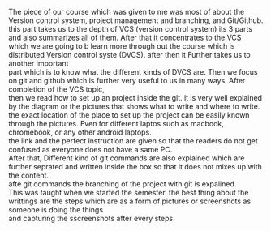The piece of our course which was given to me was most of about the Version control system, project management and branching, and Git/Github.  
this part takes us to the depth of VCS (version control system) its 3 parts and also summarizes all of them. After that it concentrates to the VCS   
which we are going to b learn more through out the course which is distributed Version control syste (DVCS). after then it Further takes us to another important    
part which is to know what the different kinds of DVCS are. Then we focus on git and github which is further very useful to us in many ways. After completion of the VCS topic,    
then we read how to set up an project inside the git. it is very well explained by the diagram or the pictures that shows what to write and where to write.   
the exact location of the place to set up the project can be easily known through the pictures. Even for different laptos such as macbook, chromebook, or any other android laptops.  
the link and the perfect instruction are given so that the readers do not get confused as everyone does not have a same PC.  
After that, Different kind of git commands are also explained which are further seprated and written inside the box so that it does not mixes up with the content.   
afte git commands the branching of the project with git is expalined.    
This was taught when we started the semester. the best thing about the writtings are the steps which are as a form of pictures or screenshots as someone is doing the things  
and capturing the sscreenshots after every steps.
